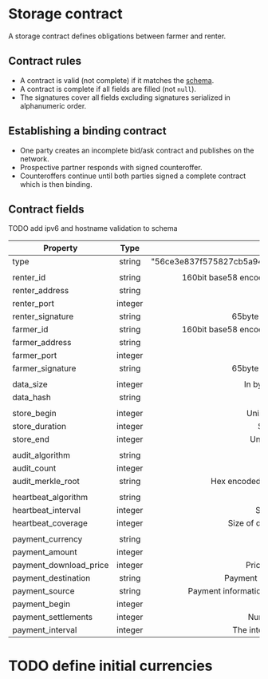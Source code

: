# Storage contract

A storage contract defines obligations between farmer and renter.


## Contract rules

 * A contract is valid (not complete) if it matches the [schema](schema.json).
 * A contract is complete if all fields are filled (not `null`).
 * The signatures cover all fields excluding signatures serialized in alphanumeric order.

## Establishing a binding contract

 * One party creates an incomplete bid/ask contract and publishes on the network.
 * Prospective partner responds with signed counteroffer.
 * Counteroffers continue until both parties signed a complete contract which is then binding.


## Contract fields

TODO add ipv6 and hostname validation to schema

| Property                  | Type                  | Description                                                           |
|---------------------------|:---------------------:|:---------------------------------------------------------------------:|
| type                      | string                | "56ce3e837f575827cb5a94e2b609756a48fa4a3882f5e762b262af31f432878d"    |
|                           |                       |                                                                       |
| renter_id                 | string                | 160bit base58 encoded bitcoin address (do not used for payments!)     |
| renter_address            | string                | IPv4 or IPv6 or hostname                                              |
| renter_port               | integer               | 0 < port <= 65535                                                     |
| renter_signature          | string                | 65byte base64 encoded bitcoin signature                               |
| farmer_id                 | string                | 160bit base58 encoded bitcoin address (do not used for payments!)     |
| farmer_address            | string                | IPv4 or IPv6 or hostname                                              |
| farmer_port               | integer               | 0 < port <= 65535                                                     |
| farmer_signature          | string                | 65byte base64 encoded bitcoin signature                               |
|                           |                       |                                                                       |
| data_size                 | integer               | In bytes as a power of two (2^size).                                  |
| data_hash                 | string                | Hex encoded hash(data)                                                |
|                           |                       |                                                                       |
| store_begin               | integer               | Unixtime when the storage begins                                      |
| store_duration            | integer               | Storage duration in seconds                                           |
| store_end                 | integer               | Unixtime when the storage ends                                        |
|                           |                       |                                                                       |
| audit_algorithm           | string                | TODO document                                                         |
| audit_count               | integer               | TODO document                                                         |
| audit_merkle_root         | string                | Hex encoded 256bit merkle root of audit merkle tree.                  | 
|                           |                       |                                                                       |
| heartbeat_algorithm       | string                | TODO document                                                         |
| heartbeat_interval        | integer               | Seconds between heartbeats                                            |
| heartbeat_coverage        | integer               | Size of data covered by a heartbeat in bytes                          |
|                           |                       |                                                                       |
| payment_currency          | string                | TODO document                                                         |
| payment_amount            | integer               | TODO document                                                         |
| payment_download_price    | integer               | Price per download of stored data.                                    |
| payment_destination       | string                | Payment information needed to pay to farmer.                          |
| payment_source            | string                | Payment information needed to pay to renter (negative payment).       |
| payment_begin             | integer               | Unixtime of first payment                                             |
| payment_settlements       | integer               | Number of payments to be made.                                        |
| payment_interval          | integer               | The interval in which payments are made.                              |


# TODO define initial currencies
